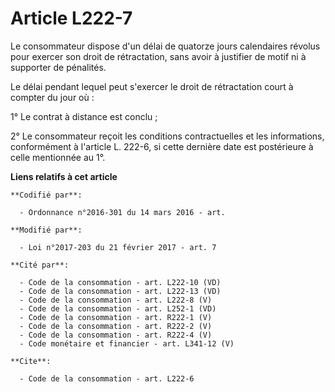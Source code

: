 # Article L222-7

Le consommateur dispose d'un délai de quatorze jours calendaires révolus pour exercer son droit de rétractation, sans avoir à
justifier de motif ni à supporter de pénalités. 

Le délai pendant lequel peut s'exercer le droit de rétractation court à compter du jour où : 

1° Le contrat à distance est conclu ; 

2° Le consommateur reçoit les conditions contractuelles et les informations, conformément à l'article L. 222-6, si cette
dernière date est postérieure à celle mentionnée au 1°.

**Liens relatifs à cet article**

	**Codifié par**:

	  - Ordonnance n°2016-301 du 14 mars 2016 - art.

	**Modifié par**:

	  - Loi n°2017-203 du 21 février 2017 - art. 7

	**Cité par**:

	  - Code de la consommation - art. L222-10 (VD)
	  - Code de la consommation - art. L222-13 (VD)
	  - Code de la consommation - art. L222-8 (V)
	  - Code de la consommation - art. L252-1 (VD)
	  - Code de la consommation - art. R222-1 (V)
	  - Code de la consommation - art. R222-2 (V)
	  - Code de la consommation - art. R222-4 (V)
	  - Code monétaire et financier - art. L341-12 (V)

	**Cite**:

	  - Code de la consommation - art. L222-6
